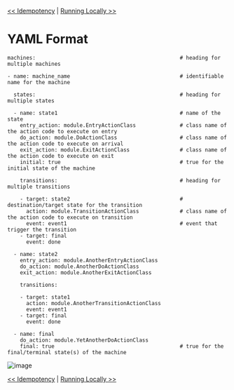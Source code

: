 <!--
Copyright 2016-2018 Workiva Inc.

Licensed under the Apache License, Version 2.0 (the "License");
you may not use this file except in compliance with the License.
You may obtain a copy of the License at

    http://www.apache.org/licenses/LICENSE-2.0

Unless required by applicable law or agreed to in writing, software
distributed under the License is distributed on an "AS IS" BASIS,
WITHOUT WARRANTIES OR CONDITIONS OF ANY KIND, either express or implied.
See the License for the specific language governing permissions and
limitations under the License.
-->

[<< Idempotency](IDEMPOTENCY.md) | [Running Locally >>](LOCAL.md)

# YAML Format

    machines:                                              # heading for multiple machines
    
    - name: machine_name                                   # identifiable name for the machine
    
      states:                                              # heading for multiple states
    
      - name: state1                                       # name of the state
        entry_action: module.EntryActionClass              # class name of the action code to execute on entry
        do_action: module.DoActionClass                    # class name of the action code to execute on arrival
        exit_action: module.ExitActionClass                # class name of the action code to execute on exit
        initial: true                                      # true for the initial state of the machine
        
        transitions:                                       # heading for multiple transitions
        
        - target: state2                                   # destination/target state for the transition
          action: module.TransitionActionClass             # class name of the action code to execute on transition
          event: event1                                    # event that trigger the transition
        - target: final
          event: done
    
      - name: state2
        entry_action: module.AnotherEntryActionClass
        do_action: module.AnotherDoActionClass
        exit_action: module.AnotherExitActionClass
        
        transitions:
        
        - target: state1
          action: module.AnotherTransitionActionClass
          event: event1
        - target: final
          event: done
    
      - name: final
        do_action: module.YetAnotherDoActionClass
        final: true                                        # true for the final/terminal state(s) of the machine                        


![image](https://chart.googleapis.com/chart?cht=gv&chl=digraph+G+%7B%0Alabel%3D%22machine_name%22%0Alabelloc%3D%22t%22%0A%22__start__%22+%5Blabel%3D%22start%22%2Cshape%3Dcircle%2Cstyle%3Dfilled%2Cfillcolor%3Dblack%2Cfontcolor%3Dwhite%2Cfontsize%3D9%5D%3B%0A%22state1%22+%5Bshape%3DMrecord%2Clabel%3D%22%7Bstate1%7Centry%2F+module.EntryActionClass%5Cldo%2F+module.DoActionClass%5Clexit%2F+module.ExitActionClass%7D%22%5D%3B%0A%22__start__%22+-%3E+%22state1%22+%5Blabel%3D%22%22%5D%0A%22state1%22+-%3E+%22state2%22+%5Blabel%3D%22event1%2F+module.TransitionActionClass%22%5D%3B%0A%22state1%22+-%3E+%22final%22+%5Blabel%3D%22done%22%5D%3B%0A%22state2%22+%5Bshape%3DMrecord%2Clabel%3D%22%7Bstate2%7Centry%2F+module.AnotherEntryActionClass%5Cldo%2F+module.AnotherDoActionClass%5Clexit%2F+module.AnotherExitActionClass%7D%22%5D%3B%0A%22state2%22+-%3E+%22state1%22+%5Blabel%3D%22event1%2F+module.AnotherTransitionActionClass%22%5D%3B%0A%22state2%22+-%3E+%22final%22+%5Blabel%3D%22done%22%5D%3B%0A%22final%22+%5Bshape%3DMrecord%2Clabel%3D%22%7Bfinal%7Cdo%2F+module.YetAnotherDoActionClass%7D%22%5D%3B%0A%22final%22+-%3E+%22__end__%22+%5Blabel%3D%22%22%5D%0A%22__end__%22+%5Blabel%3D%22end%22%2Cshape%3Ddoublecircle%2Cstyle%3Dfilled%2Cfillcolor%3Dblack%2Cfontcolor%3Dwhite%2Cfontsize%3D9%5D%3B%0A%7D)

[<< Idempotency](IDEMPOTENCY.md) | [Running Locally >>](LOCAL.md)
